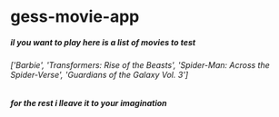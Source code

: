 # gess-movie-app

##### il you want to play here is a list of movies to test 
###### ['Barbie', 'Transformers: Rise of the Beasts', 'Spider-Man: Across the Spider-Verse', 'Guardians of the Galaxy Vol. 3']
##### for the rest i lleave it to your imagination


